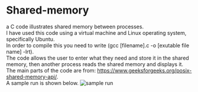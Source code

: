 # Shared-memory
a C code illustrates shared memory between processes.<br>
I have used this code using a virtual machine and Linux operating system, specifically Ubuntu.<br>
In order to compile this you need to write (gcc [filename].c -o [exutable file name] -lrt).<br>
The code allows the user to enter what they need and store it in the shared memory, then another process reads the shared memory and displays it.<br>
The main parts of the code are from: https://www.geeksforgeeks.org/posix-shared-memory-api/. <br>
A sample run is shown below.
![sample run](http://url/to/Sharedmemory.PNG) 

